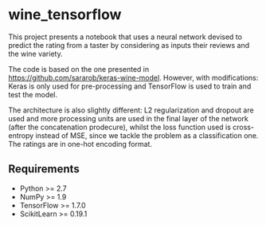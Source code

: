 # wine_tensorflow

This project presents a notebook that uses a neural network devised to predict the rating from a taster by considering as inputs their reviews and the wine variety.

The code is based on the one presented in https://github.com/sararob/keras-wine-model.
However, with modifications: Keras is only used for pre-processing and TensorFlow is used to train and test the model.

The architecture is also slightly different: L2 regularization and dropout are used and more processing units are used in the final layer of the network (after the concatenation prodecure), whilst the loss function used is cross-entropy instead of MSE, since we tackle the problem as a classification one. The ratings are in one-hot encoding format.

## Requirements
* Python >= 2.7
* NumPy >= 1.9
* TensorFlow >= 1.7.0
* ScikitLearn >= 0.19.1
